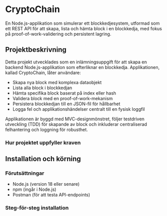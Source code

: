 # CryptoChain
En Node.js-applikation som simulerar ett blockkedjesystem, utformad som ett REST API för att skapa, lista och hämta block i en blockkedja, med fokus på proof-of-work-validering och persistent lagring.

## Projektbeskrivning

Detta projekt utvecklades som en inlämningsuppgift för att skapa en backend Node.js-applikation som efterliknar en blockkedja. Applikationen, kallad CryptoChain, låter användare:
- Skapa nya block med komplexa dataobjekt
- Lista alla block i blockkedjan
- Hämta specifika block baserat på index eller hash
- Validera block med en proof-of-work-mekanism
- Persistera blockkedjan till en JSON-fil för hållbarhet
- Logga fel och applikationshändelser centralt till en fysisk loggfil

Applikationen är byggd med MVC-designmönstret, följer testdriven utveckling (TDD) för skapande av block och inkluderar centraliserad felhantering och loggning för robusthet.

### Hur projektet uppfyller kraven

## Installation och körning

### Förutsättningar

- Node.js (version 18 eller senare)
- npm (ingår i Node.js)
- Postman (för att testa API-endpoints)

### Steg-för-steg installation
